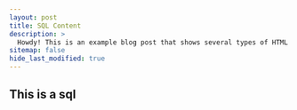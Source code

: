 ```yaml
---
layout: post
title: SQL Content
description: >
  Howdy! This is an example blog post that shows several types of HTML content supported in this theme.
sitemap: false
hide_last_modified: true
---
```


## This is a sql
